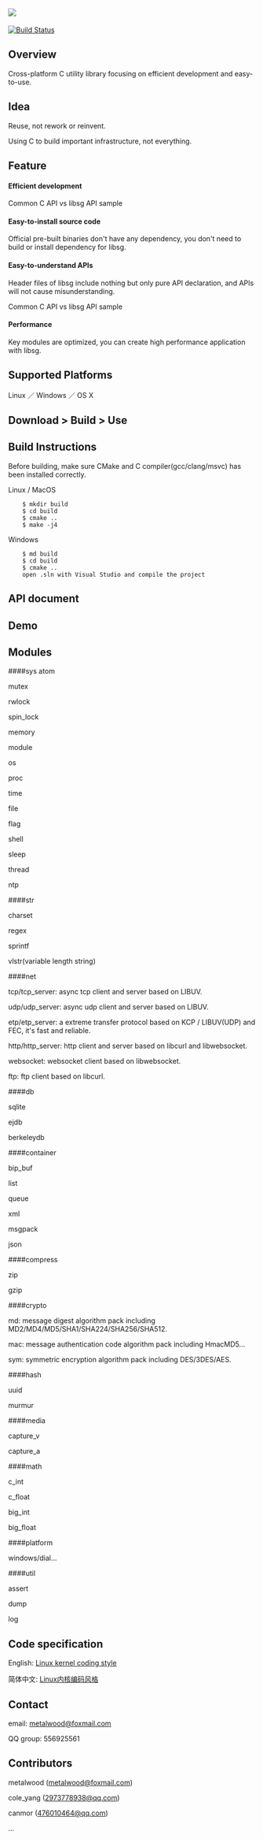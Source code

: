 # ![](res/image/logo.png)

[![Build Status](https://travis-ci.org/metalwood/libsg.svg?branch=master)](https://travis-ci.org/metalwood/libsg)

## Overview

Cross-platform C utility library focusing on efficient development and easy-to-use.

## Idea

Reuse, not rework or reinvent.

Using C to build important infrastructure, not everything.

## Feature

#### Efficient development

Common C API vs libsg API sample

#### Easy-to-install source code

Official pre-built binaries don't have any dependency, you don't need to build or install dependency for libsg.

#### Easy-to-understand APIs

Header files of libsg include nothing but only pure API declaration, and APIs will not cause misunderstanding.

Common C API vs libsg API sample

#### Performance

Key modules are optimized, you can create high performance application with libsg.

## Supported Platforms

Linux ／ Windows ／ OS X

## Download > Build > Use

## Build Instructions

Before building, make sure CMake and C compiler(gcc/clang/msvc) has been installed correctly.

Linux / MacOS

        $ mkdir build
        $ cd build
        $ cmake ..
        $ make -j4

Windows

        $ md build
        $ cd build
        $ cmake ..
        open .sln with Visual Studio and compile the project

## API document

## Demo

## Modules

####sys
atom

mutex

rwlock

spin_lock

memory

module

os

proc

time

file

flag

shell

sleep

thread

ntp

####str

charset

regex

sprintf

vlstr(variable length string)

####net

tcp/tcp_server: async tcp client and server based on LIBUV.

udp/udp_server: async udp client and server based on LIBUV.

etp/etp_server: a extreme transfer protocol based on KCP / LIBUV(UDP) and FEC, it's fast and reliable.

http/http_server: http client and server based on libcurl and libwebsocket.

websocket: websocket client based on libwebsocket.

ftp: ftp client based on libcurl.

####db

sqlite

ejdb

berkeleydb

####container

bip_buf

list

queue

xml

msgpack

json


####compress

zip

gzip

####crypto

md: message digest algorithm pack including MD2/MD4/MD5/SHA1/SHA224/SHA256/SHA512.

mac: message authentication code algorithm pack including HmacMD5...

sym: symmetric encryption algorithm pack including DES/3DES/AES.

####hash

uuid

murmur

####media

capture_v

capture_a

####math

c_int

c_float

big_int

big_float

####platform

windows/dial...

####util

assert

dump

log

## Code specification

English: [Linux kernel coding style](https://www.kernel.org/doc/Documentation/CodingStyle)

简体中文: [Linux内核编码风格](http://www.cnblogs.com/baochuan/archive/2013/04/08/3006615.html)

## Contact

email: metalwood@foxmail.com

QQ group: 556925561

## Contributors
metalwood (metalwood@foxmail.com)

cole_yang (2973778938@qq.com)

canmor (476010464@qq.com)

...

